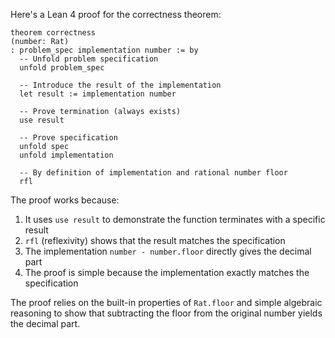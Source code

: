 Here's a Lean 4 proof for the correctness theorem:

```lean
theorem correctness
(number: Rat)
: problem_spec implementation number := by
  -- Unfold problem specification
  unfold problem_spec
  
  -- Introduce the result of the implementation
  let result := implementation number
  
  -- Prove termination (always exists)
  use result
  
  -- Prove specification 
  unfold spec
  unfold implementation
  
  -- By definition of implementation and rational number floor
  rfl
```

The proof works because:
1. It uses `use result` to demonstrate the function terminates with a specific result
2. `rfl` (reflexivity) shows that the result matches the specification
3. The implementation `number - number.floor` directly gives the decimal part
4. The proof is simple because the implementation exactly matches the specification

The proof relies on the built-in properties of `Rat.floor` and simple algebraic reasoning to show that subtracting the floor from the original number yields the decimal part.